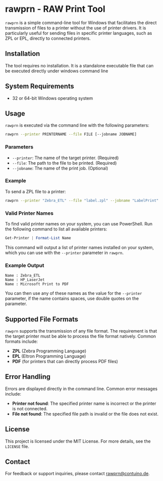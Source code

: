 # rawprn - RAW Print Tool

`rawprn` is a simple command-line tool for Windows that facilitates the direct transmission of files to a printer without the use of printer drivers. It is particularly useful for sending files in specific printer languages, such as ZPL or EPL, directly to connected printers.

## Installation

The tool requires no installation. It is a standalone executable file that can be executed directly under windows command line

## System Requirements

- 32 or 64-bit Windows operating system

## Usage

`rawprn` is executed via the command line with the following parameters:

```bash
rawprn --printer PRINTERNAME --file FILE [--jobname JOBNAME]
```

### Parameters

- `--printer`: The name of the target printer. (Required)
- `--file`: The path to the file to be printed. (Required)
- `--jobname`: The name of the print job. (Optional)

### Example

To send a ZPL file to a printer:

```bash
rawprn --printer "Zebra_ETL" --file "label.zpl" --jobname "LabelPrint"
```

### Valid Printer Names

To find valid printer names on your system, you can use PowerShell. Run the following command to list all available printers:

```powershell
Get-Printer | Format-List Name
```

This command will output a list of printer names installed on your system, which you can use with the `--printer` parameter in `rawprn`.

### Example Output

```plaintext
Name : Zebra_ETL
Name : HP_LaserJet
Name : Microsoft Print to PDF
```

You can then use any of these names as the value for the `--printer` parameter, if the name contains spaces, use double quotes on the parameter.

## Supported File Formats

`rawprn` supports the transmission of any file format. The requirement is that the target printer must be able to process the file format natively. Common formats include:

- **ZPL** (Zebra Programming Language)
- **EPL** (Eltron Programming Language)
- **PDF** (for printers that can directly process PDF files)

## Error Handling

Errors are displayed directly in the command line. Common error messages include:

- **Printer not found**: The specified printer name is incorrect or the printer is not connected.
- **File not found**: The specified file path is invalid or the file does not exist.

## License

This project is licensed under the MIT License. For more details, see the `LICENSE` file.

## Contact

For feedback or support inquiries, please contact [rawprn@contuino.de](mailto:rawprn@contuino.de).

